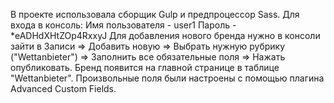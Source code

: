 В проекте использовала сборщик Gulp и предпроцессор Sass.
Для входа в консоль:
Имя пользователя - user1
Пароль - *eADHdXHtZOp4RxxyJ
Для добавления нового бренда нужно в консоли зайти в Записи => Добавить новую => Выбрать нужную рубрику ("Wettanbieter")  => Заполнить все обязательные поля  => Нажать опубликовать. Бренд появится на главной странице в таблице "Wettanbieter".
Произвольные поля были настроены с помощью плагина Advanced Custom Fields.